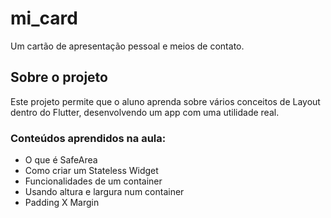 # mi_card

Um cartão de apresentação pessoal e meios de contato.

## Sobre o projeto

Este projeto permite que o aluno aprenda sobre vários conceitos de Layout dentro do Flutter, desenvolvendo um app com uma utilidade real.

### Conteúdos aprendidos na aula:

- O que é SafeArea
- Como criar um Stateless Widget
- Funcionalidades de um container
- Usando altura e largura num container
- Padding X Margin
